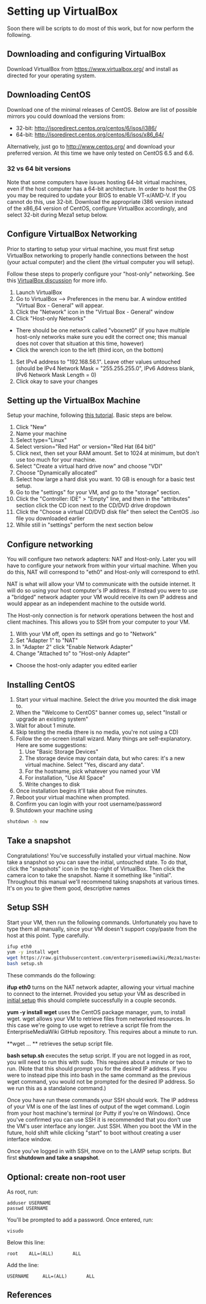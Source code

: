 # Setting up VirtualBox

Soon there will be scripts to do most of this work, but for now perform the following.

## Downloading and configuring VirtualBox
Download VirtualBox from https://www.virtualbox.org/ and install as directed for your operating system.

## Downloading CentOS
Download one of the minimal releases of CentOS. Below are list of possible mirrors you could download the versions from:

* 32-bit: http://isoredirect.centos.org/centos/6/isos/i386/
* 64-bit: http://isoredirect.centos.org/centos/6/isos/x86_64/

Alternatively, just go to http://www.centos.org/ and download your preferred version. At this time we have only tested on CentOS 6.5 and 6.6.

### 32 vs 64 bit versions
Note that some computers have issues hosting 64-bit virtual machines, even if the host computer has a 64-bit architecture. In order to host the OS you may be required to update your BIOS to enable VT-x/AMD-V. If you cannot do this, use 32-bit. Download the appropriate i386 version instead of the x86_64 version of CentOS, configure VirtualBox accordingly, and select 32-bit during Meza1 setup below.

## Configure VirtualBox Networking
Prior to starting to setup your virtual machine, you must first setup VirtualBox networking to properly handle connections between the host (your actual computer) and the client (the virtual computer you will setup).

Follow these steps to properly configure your "host-only" networking. See this [VirtualBox discussion] for more info.

1. Launch VirtualBox
1. Go to VirtualBox --> Preferences in the menu bar. A window entitled "Virtual Box - General" will appear.
1. Click the "Network" icon in the "Virtual Box - General" window
1. Click "Host-only Networks"
  * There should be one network called "vboxnet0" (if you have multiple host-only networks make sure you edit the correct one; this manual does not cover that situation at this time, however)
  * Click the wrench icon to the left (third icon, on the bottom)
1. Set IPv4 address to "192.168.56.1". Leave other values untouched (should be IPv4 Network Mask = "255.255.255.0", IPv6 Address blank, IPv6 Network Mask Length = 0)
1. Click okay to save your changes

## Setting up the VirtualBox Machine
Setup your machine, following [this tutorial](https://extr3metech.wordpress.com/2012/10/25/centos-6-3-installation-in-virtual-box-with-screenshots/). Basic steps are below.

1. Click "New"
1. Name your machine
1. Select type="Linux"
1. Select version="Red Hat" or version="Red Hat (64 bit)"
1. Click next, then set your RAM amount. Set to 1024 at minimum, but don't use too much for your machine.
1. Select "Create a virtual hard drive now" and choose "VDI"
1. Choose "Dynamically allocated"
1. Select how large a hard disk you want. 10 GB is enough for a basic test setup.
1. Go to the "settings" for your VM, and go to the "storage" section.
  1. Click the "Controller: IDE" > "Empty" line, and then in the "attributes" section click the CD icon next to the CD/DVD drive dropdown
  1. Click the "Choose a virtual CD/DVD disk file" then select the CentOS .iso file you downloaded earlier
  1. While still in "settings" perform the next section below

## Configure networking
You will configure two network adapters: NAT and Host-only. Later you will have to configure your network from within your virtual machine. When you do this, NAT will correspond to "eth0" and Host-only will correspond to eth1. 

NAT is what will allow your VM to communicate with the outside internet. It will do so using your host computer's IP address. If instead you were to use a "bridged" network adapter your VM would receive its own IP address and would appear as an independent machine to the outside world.

The Host-only connection is for network operations between the host and client machines. This allows you to SSH from your computer to your VM.

1. With your VM off, open its settings and go to "Network"
1. Set "Adapter 1" to "NAT"
1. In "Adapter 2" click "Enable Network Adapter"
1. Change "Attached to" to "Host-only Adapter"
  * Choose the host-only adapter you edited earlier

## Installing CentOS
1. Start your virtual machine. Select the drive you mounted the disk image to.
1. When the "Welcome to CentOS" banner comes up, select "Install or upgrade an existing system"
1. Wait for about 1 minute.
1. Skip testing the media (there is no media, you're not using a CD)
1. Follow the on-screen install wizard. Many things are self-explanatory. Here are some suggestions:
	1. Use "Basic Storage Devices"
	1. The storage device may contain data, but who cares: it's a new virtual machine. Select "Yes, discard any data".
	1. For the hostname, pick whatever you named your VM
	1. For installation, "Use All Space"
	1. Write changes to disk
1. Once installation begins it'll take about five minutes.
1. Reboot your virtual machine when prompted.
1. Confirm you can login with your root username/password
1. Shutdown your machine using 
```bash
shutdown -h now
```

## Take a snapshot

Congratulations! You've successfully installed your virtual machine. Now take a snapshot so you can save the initial, untouched state. To do that, click the "snapshots" icon in the top-right of VirtualBox. Then click the camera icon to take the snapshot. Name it something like "initial". Throughout this manual we'll recommend taking snapshots at various times. It's on you to give them good, descriptive names

## Setup SSH

Start your VM, then run the following commands. Unfortunately you have to type them all manually, since your VM doesn't support copy/paste from the host at this point. Type carefully.

```bash
ifup eth0
yum -y install wget
wget https://raw.githubusercontent.com/enterprisemediawiki/Meza1/master/setup.sh
bash setup.sh
```

These commands do the following:

**ifup eth0** turns on the NAT network adapter, allowing your virtual machine to connect to the internet. Provided you setup your VM as described in [initial setup](manual/1.0-SettingUpVirtualBox.md) this should complete successfully in a couple seconds.

**yum -y install wget** uses the CentOS package manager, yum, to install wget. wget allows your VM to retrieve files from networked resources. In this case we're going to use wget to retrieve a script file from the EnterpriseMediaWiki GitHub repository. This requires about a minute to run.

**wget ... ** retrieves the setup script file.

**bash setup.sh** executes the setup script. If you are not logged in as root, you will need to run this with sudo. This requires about a minute or two to run. (Note that this should prompt you for the desired IP address. If you were to instead pipe this into bash in the same command as the previous wget command, you would not be prompted for the desired IP address. So we run this as a standalone command.)

Once you have run these commands your SSH should work. The IP address of your VM is one of the last lines of output of the wget command. Login from your host machine's terminal (or Putty if you're on Windows). Once you've confirmed you can use SSH it is recommended that you don't use the VM's user interface any longer. Just SSH. When you boot the VM in the future, hold shift while clicking "start" to boot without creating a user interface window.

Once you've logged in with SSH, move on to the LAMP setup scripts. But first **shutdown and take a snapshot**.

## Optional: create non-root user

As root, run:

```
adduser USERNAME
passwd USERNAME
```

You'll be prompted to add a password. Once entered, run:

```
visudo
```

Below this line:

```
root    ALL=(ALL)       ALL
```

Add the line:

```
USERNAME     ALL=(ALL)       ALL
```

## References
[VirtualBox discussion]: https://forums.virtualbox.org/viewtopic.php?f=8&t=34396
